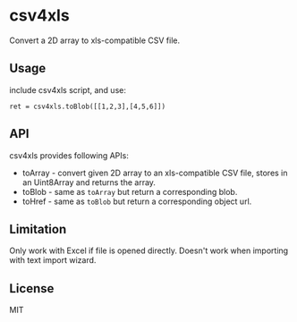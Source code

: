 # csv4xls

Convert a 2D array to xls-compatible CSV file.


## Usage

include csv4xls script, and use:

    ret = csv4xls.toBlob([[1,2,3],[4,5,6]])


## API

csv4xls provides following APIs:

 * toArray - convert given 2D array to an xls-compatible CSV file, stores in an Uint8Array and returns the array.
 * toBlob - same as `toArray` but return a corresponding blob.
 * toHref - same as `toBlob` but return a corresponding object url.


## Limitation

Only work with Excel if file is opened directly. Doesn't work when importing with text import wizard.


## License

MIT
